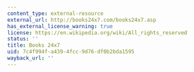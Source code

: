 ```yaml
---
content_type: external-resource
external_url: http://books24x7.com/books24x7.asp
has_external_license_warning: true
license: https://en.wikipedia.org/wiki/All_rights_reserved
status: ''
title: Books 24x7
uid: 7c4f994f-a439-4fcc-9d76-df0b2bda1595
wayback_url: ''
---
```

